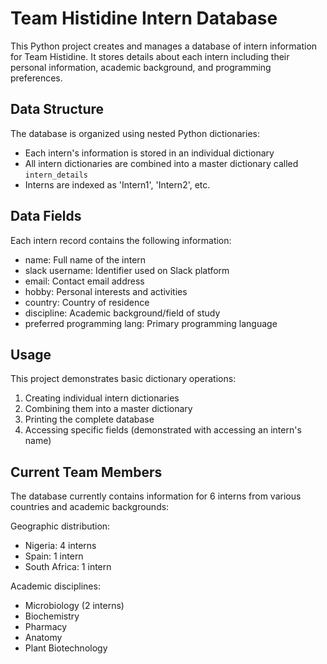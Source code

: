 # Team Histidine Intern Database

This Python project creates and manages a database of intern information for Team Histidine. It stores details about each intern including their personal information, academic background, and programming preferences.

## Data Structure

The database is organized using nested Python dictionaries:
- Each intern's information is stored in an individual dictionary
- All intern dictionaries are combined into a master dictionary called `intern_details`
- Interns are indexed as 'Intern1', 'Intern2', etc.

## Data Fields
Each intern record contains the following information:

- name: Full name of the intern
- slack username: Identifier used on Slack platform
- email: Contact email address
- hobby: Personal interests and activities
- country: Country of residence
- discipline: Academic background/field of study
- preferred programming lang: Primary programming language

## Usage

This project demonstrates basic dictionary operations:
1. Creating individual intern dictionaries
2. Combining them into a master dictionary
3. Printing the complete database
4. Accessing specific fields (demonstrated with accessing an intern's name)

## Current Team Members

The database currently contains information for 6 interns from various countries and academic backgrounds:

Geographic distribution:

- Nigeria: 4 interns
- Spain: 1 intern
- South Africa: 1 intern


Academic disciplines:

- Microbiology (2 interns)
- Biochemistry
- Pharmacy
- Anatomy
- Plant Biotechnology



